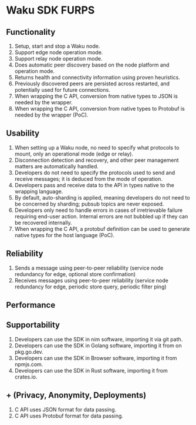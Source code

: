 # Waku SDK FURPS

## Functionality

1. Setup, start and stop a Waku node.
2. Support edge node operation mode.
3. Support relay node operation mode.
4. Does automatic peer discovery based on the node platform and operation mode.
5. Returns health and connectivity information using proven heuristics.
6. Previously discovered peers are persisted across restarted, and potentially used for future connections.
7. When wrapping the C API, conversion from native types to JSON is needed by the wrapper.
8. When wrapping the C API, conversion from native types to Protobuf is needed by the wrapper (PoC).

## Usability

1. When setting up a Waku node, no need to specify what protocols to mount, only an operational mode (edge or relay).
2. Disconnection detection and recovery, and other peer management matters are automatically handled.
3. Developers do not need to specify the protocols used to send and receive messages; it is deduced from the mode of operation.
4. Developers pass and receive data to the API in types native to the wrapping language.
5. By default, auto-sharding is applied, meaning developers do not need to be concerned by sharding; pubsub topics are never exposed.
6. Developers only need to handle errors in cases of irretrievable failure requiring end-user action. Internal errors are not bubbled up if they can be recovered internally.
7. When wrapping the C API, a protobuf definition can be used to generate native types for the host language (PoC).

## Reliability

1. Sends a message using peer-to-peer reliability (service node redundancy for edge, optional store confirmation)
2. Receives messages using peer-to-peer reliability (service node redundancy for edge, periodic store query, periodic filter ping)

## Performance

## Supportability

1. Developers can use the SDK in nim software, importing it via git path.
2. Developers can use the SDK in Golang software, importing it from on pkg.go.dev.
3. Developers can use the SDK in Browser software, importing it from npmjs.com.
4. Developers can use the SDK in Rust software, importing it from crates.io.

## + (Privacy, Anonymity, Deployments)

1. C API uses JSON format for data passing.
2. C API uses Protobuf format for data passing.